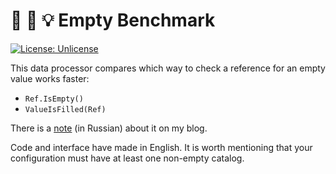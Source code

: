 # 🚀 🧪 💡 Empty Benchmark

[![License: Unlicense](https://img.shields.io/badge/license-Unlicense-blue.svg)](http://unlicense.org/)

This data processor compares which way to check a reference for an empty value works faster:

- `Ref.IsEmpty()`
- `ValueIsFilled(Ref)`

There is a [note](https://kostyanetsky.ru/notes/is-ref-empty) (in Russian) about it on my blog.

Code and interface have made in English. It is worth mentioning that your configuration must have at least one non-empty catalog.
